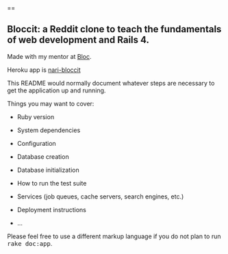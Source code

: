 == 

## Bloccit: a Reddit clone to teach the fundamentals of web development and Rails 4.

Made with my mentor at [Bloc](http://bloc.io).

Heroku app is [nari-bloccit](https://nari-bloccit.herokuapp.com/)


This README would normally document whatever steps are necessary to get the
application up and running.

Things you may want to cover:

* Ruby version

* System dependencies

* Configuration

* Database creation

* Database initialization

* How to run the test suite

* Services (job queues, cache servers, search engines, etc.)

* Deployment instructions

* ...


Please feel free to use a different markup language if you do not plan to run
<tt>rake doc:app</tt>.
